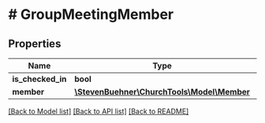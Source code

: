 # # GroupMeetingMember

## Properties

Name | Type | Description | Notes
------------ | ------------- | ------------- | -------------
**is_checked_in** | **bool** |  | [optional]
**member** | [**\StevenBuehner\ChurchTools\Model\Member**](Member.md) |  | [optional]

[[Back to Model list]](../../README.md#models) [[Back to API list]](../../README.md#endpoints) [[Back to README]](../../README.md)
